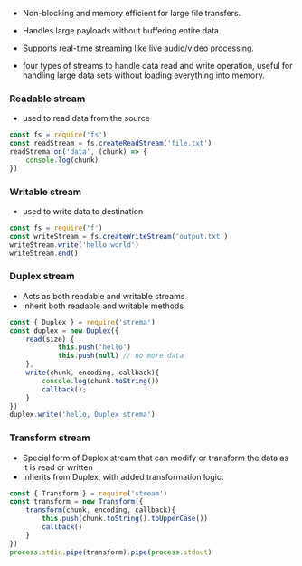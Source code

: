 - Non-blocking and memory efficient for large file transfers.
- Handles large payloads without buffering entire data.
- Supports real-time streaming like live audio/video processing.

- four types of streams to handle data read and write operation, useful for handling large data sets without loading everything into memory.
### Readable stream
- used to read data from the source
```javascript
const fs = require('fs')
const readStream = fs.createReadStream('file.txt')
readStrema.on('data', (chunk) => {
	console.log(chunk)
})

```
### Writable stream
- used to write data to destination
```javascript
const fs = require('f')
const writeStream = fs.createWriteStream('output.txt')
writeStream.write('hello world')
writeStream.end()
```
### Duplex stream
- Acts as both readable and writable streams
- inherit both readable and writable methods
```javascript
const { Duplex } = require('strema')
const duplex = new Duplex({
	read(size) {
			this.push('hello')
			this.push(null) // no more data
	},
	write(chunk, encoding, callback){
		console.log(chunk.toString())
		callback();
	}
})
duplex.write('hello, Duplex strema')
```
### Transform stream
- Special form of Duplex stream that can modify or transform the data as it is read or written
- inherits from Duplex, with added transformation logic.
```javascript
const { Transform } = require('stream')
const transform = new Transform({
	transform(chunk, encoding, callback){
		this.push(chunk.toString().toUpperCase())
		callback()
	}
})
process.stdin.pipe(transform).pipe(process.stdout)
```